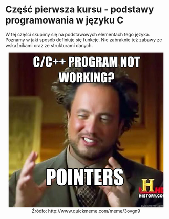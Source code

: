 # Część pierwsza kursu - podstawy programowania w języku C

W tej części skupimy się na podstawowych elementach tego języka. Poznamy w jaki sposób definiuje się funkcje. Nie zabraknie też zabawy ze wskaźnikami oraz ze strukturami danych.

<center><img src="/img/pointers.jpg" alt="Pointers in C/C++"></center>
<center>Źródło: http://www.quickmeme.com/meme/3ovgn9</center>